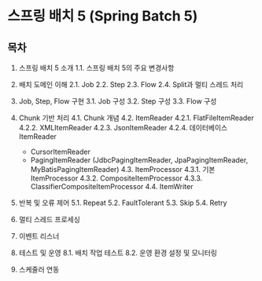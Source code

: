 # 스프링 배치 5 (Spring Batch 5)

## 목차

1. 스프링 배치 5 소개
   1.1. 스프링 배치 5의 주요 변경사항

2. 배치 도메인 이해
   2.1. Job
   2.2. Step
   2.3. Flow
   2.4. Split과 멀티 스레드 처리

3. Job, Step, Flow 구현
   3.1. Job 구성
   3.2. Step 구성
   3.3. Flow 구성

4. Chunk 기반 처리
   4.1. Chunk 개념
   4.2. ItemReader
   4.2.1. FlatFileItemReader
   4.2.2. XMLItemReader
   4.2.3. JsonItemReader
   4.2.4. 데이터베이스 ItemReader
   - CursorItemReader
   - PagingItemReader (JdbcPagingItemReader, JpaPagingItemReader, MyBatisPagingItemReader)
   4.3. ItemProcessor
   4.3.1. 기본 ItemProcessor
   4.3.2. CompositeItemProcessor
   4.3.3. ClassifierCompositeItemProcessor
   4.4. ItemWriter

5. 반복 및 오류 제어
   5.1. Repeat
   5.2. FaultTolerant
   5.3. Skip
   5.4. Retry

6. 멀티 스레드 프로세싱

7. 이벤트 리스너

8. 테스트 및 운영
   8.1. 배치 작업 테스트
   8.2. 운영 환경 설정 및 모니터링

9. 스케줄러 연동

[//]: # (10. JobParameter와 Scope)

[//]: # (    10.1. JobParameter 소개)

[//]: # (    10.2. @JobScope와 @StepScope)

[//]: # (    10.3. @Value를 이용한 파라미터 주입)
